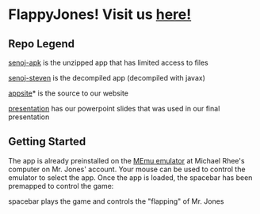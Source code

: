 FlappyJones! Visit us [here!](flappyjones.com:70)
===========

Repo Legend
------------------


[senoj-apk](github.com/flappyjones/senoj-apk) is the unzipped app that has limited access to files

[senoj-steven](github.com/flappyjones/senoj-steven) is the decompiled app (decompiled with javax)

[appsite](github.com/flappyjones/appsite)* is the source to our website

[presentation](github.com/flappyjones/presentation) has our powerpoint slides that was used in our final presentation

Getting Started
---------------
The app is already preinstalled on the [MEmu emulator](http://www.memuplay.com/) at Michael Rhee's computer on Mr. Jones' account.
Your mouse can be used to control the emulator to select the app.
Once the app is loaded, the spacebar has been premapped to control the game:

  spacebar plays the game and controls the "flapping" of Mr. Jones
